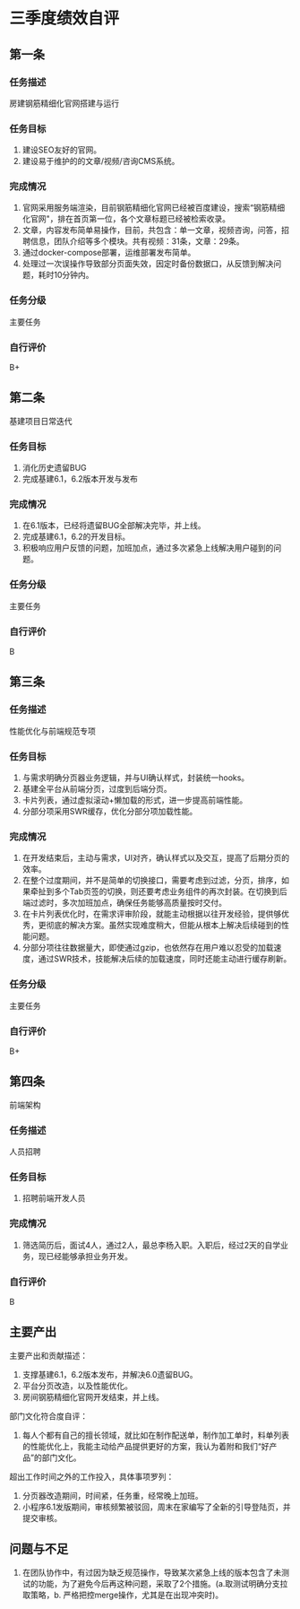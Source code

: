 # 三季度绩效自评

## 第一条

### 任务描述

房建钢筋精细化官网搭建与运行

### 任务目标

1. 建设SEO友好的官网。
2. 建设易于维护的的文章/视频/咨询CMS系统。

### 完成情况

1. 官网采用服务端渲染，目前钢筋精细化官网已经被百度建设，搜索“钢筋精细化官网"，排在首页第一位，各个文章标题已经被检索收录。
2. 文章，内容发布简单易操作，目前，共包含：单一文章，视频咨询，问答，招聘信息，团队介绍等多个模块。共有视频：31条，文章：29条。
3. 通过docker-compose部署，运维部署发布简单。
4. 处理过一次误操作导致部分页面失效，因定时备份数据口，从反馈到解决问题，耗时10分钟内。

### 任务分级

主要任务

### 自行评价

B+


## 第二条

基建项目日常迭代

### 任务目标

1. 消化历史遗留BUG
2. 完成基建6.1，6.2版本开发与发布

### 完成情况

1. 在6.1版本，已经将遗留BUG全部解决完毕，并上线。
2. 完成基建6.1，6.2的开发目标。
3. 积极响应用户反馈的问题，加班加点，通过多次紧急上线解决用户碰到的问题。

### 任务分级

主要任务

### 自行评价

B



## 第三条


### 任务描述

性能优化与前端规范专项

### 任务目标

1. 与需求明确分页器业务逻辑，并与UI确认样式，封装统一hooks。
2. 基建全平台从前端分页，过度到后端分页。
3. 卡片列表，通过虚拟滚动+懒加载的形式，进一步提高前端性能。
4. 分部分项采用SWR缓存，优化分部分项加载性能。

### 完成情况

1. 在开发结束后，主动与需求，UI对齐，确认样式以及交互，提高了后期分页的效率。
2. 在整个过度期间，并不是简单的切换接口，需要考虑到过滤，分页，排序，如果牵扯到多个Tab页签的切换，则还要考虑业务组件的再次封装。在切换到后端过滤时，多次加班加点，确保任务能够高质量按时交付。
3. 在卡片列表优化时，在需求评审阶段，就能主动根据以往开发经验，提供够优秀，更彻底的解决方案。虽然实现难度稍大，但能从根本上解决后续碰到的性能问题。
4. 分部分项往往数据量大，即使通过gzip，也依然存在用户难以忍受的加载速度，通过SWR技术，技能解决后续的加载速度，同时还能主动进行缓存刷新。

### 任务分级

主要任务

### 自行评价

B+




## 第四条

前端架构

### 任务描述

人员招聘

### 任务目标

1. 招聘前端开发人员

### 完成情况

1. 筛选简历后，面试4人，通过2人，最总李杨入职。入职后，经过2天的自学业务，现已经能够承担业务开发。

### 自行评价

B


## 主要产出

主要产出和贡献描述：

1. 支撑基建6.1，6.2版本发布，并解决6.0遗留BUG。
2. 平台分页改造，以及性能优化。
3. 房间钢筋精细化官网开发结束，并上线。

部门文化符合度自评：

1. 每人个都有自己的擅长领域，就比如在制作配送单，制作加工单时，料单列表的性能优化上，我能主动给产品提供更好的方案，我认为着附和我们“好产品”的部门文化。

超出工作时间之外的工作投入，具体事项罗列：

1. 分页器改造期间，时间紧，任务重，经常晚上加班。
2. 小程序6.1发版期间，审核频繁被驳回，周末在家编写了全新的引导登陆页，并提交审核。

## 问题与不足

1. 在团队协作中，有过因为缺乏规范操作，导致某次紧急上线的版本包含了未测试的功能，为了避免今后再这种问题，采取了2个措施。(a.取测试明确分支拉取策略，b. 严格把控merge操作，尤其是在出现冲突时)。
